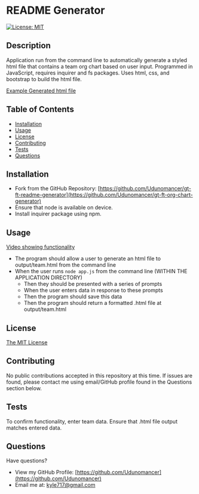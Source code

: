 # README Generator
[![License: MIT](https://img.shields.io/badge/License-MIT-yellow.svg)](https://opensource.org/licenses/MIT)

## Description

Application run from the command line to automatically generate a styled html file that contains a team org chart based on user input.  Programmed in JavaScript, requires inquirer and fs packages. Uses html, css, and bootstrap to build the html file.

[Example Generated html file](./output/team.html)

## Table of Contents
* [Installation](#installation)
* [Usage](#usage)
* [License](#license)
* [Contributing](#contributing)
* [Tests](#tests)
* [Questions](#questions)

## <a name="installation"></a> Installation

* Fork from the GitHub Repository: [https://github.com/Udunomancer/gt-ft-readme-generator](https://github.com/Udunomancer/gt-ft-org-chart-generator)
* Ensure that node is available on device.
* Install inquirer package using npm.

## <a name="usage"></a> Usage

[Video showing functionality](https://drive.google.com/file/d/1eqNBhlk9jaRNuh4LggB99By4qXYvNB11/view)

* The program should allow a user to generate an html file to output/team.html from the command line
* When the user runs ```node app.js``` from the command line (WITHIN THE APPLICATION DIRECTORY)
    * Then they should be presented with a series of prompts
    * When the user enters data in response to these prompts
    * Then the program should save this data
    * Then the program should return a formatted .html file at output/team.html

## <a name="license"></a> License

[The MIT License](https://opensource.org/licenses/MIT)

## <a name="contributing"></a> Contributing

No public contributions accepted in this repository at this time.
If issues are found, please contact me using email/GitHub profile found in the Questions section below.

## <a name="tests"></a> Tests

To confirm functionality, enter team data. Ensure that .html file output matches entered data.

## <a name="questions"></a> Questions

Have questions?
* View my GitHub Profile: [https://github.com/Udunomancer](https://github.com/Udunomancer)
* Email me at: [kyle717@gmail.com](mailto:kyle717@gmail.com)
